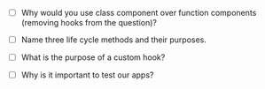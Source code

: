 - [ ] Why would you use class component over function components (removing hooks from the question)?
  <!-- ! I find it easier to pass state throughout the application. Keep state all together to be able to access more methods -->
- [ ] Name three life cycle methods and their purposes.
  <!-- ! componentDidMount -- run through once when component mounts the first time
  componentDidUpdate -- Runs through the function every time the component rerenders
  componentDidUnMount -- Clean up event listeners from Mount as well -->
- [ ] What is the purpose of a custom hook?
      <!-- ! DRY CODE, able to reuse for multiple purposes -->

- [ ] Why is it important to test our apps?
      <!-- ! Test user functionality and make sure that everything will function correctly to be able to find bugs easier later -->
